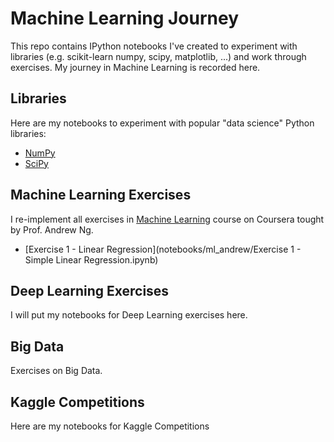 # Machine Learning Journey

This repo contains IPython notebooks I've created to experiment with libraries (e.g. scikit-learn numpy, scipy, matplotlib, ...) and work through exercises. My journey in Machine Learning is recorded here.

## Libraries

Here are my notebooks to experiment with popular "data science" Python libraries:

- [NumPy](notebooks/libraries/NumPy.ipynb)
- [SciPy](notebooks/libraries/SciPy.ipynb)


## Machine Learning Exercises

I re-implement all exercises in [Machine Learning](https://www.coursera.org/learn/machine-learning) course on Coursera tought by Prof. Andrew Ng.

- [Exercise 1 - Linear Regression](notebooks/ml_andrew/Exercise 1 - Simple Linear Regression.ipynb)


## Deep Learning Exercises

I will put my notebooks for Deep Learning exercises here.


## Big Data

Exercises on Big Data.


## Kaggle Competitions

Here are my notebooks for Kaggle Competitions